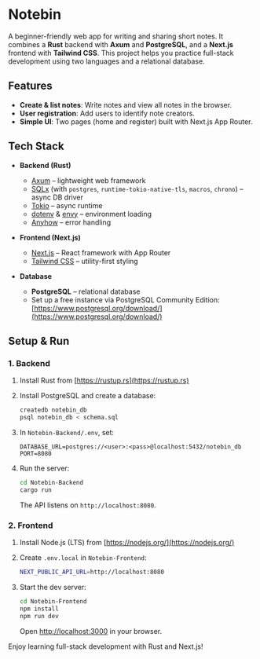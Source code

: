 # Notebin

A beginner-friendly web app for writing and sharing short notes. It combines a **Rust** backend with **Axum** and **PostgreSQL**, and a **Next.js** frontend with **Tailwind CSS**. This project helps you practice full-stack development using two languages and a relational database.

## Features

* **Create & list notes**: Write notes and view all notes in the browser.
* **User registration**: Add users to identify note creators.
* **Simple UI**: Two pages (home and register) built with Next.js App Router.

## Tech Stack

* **Backend (Rust)**

  * [Axum](https://crates.io/crates/axum) – lightweight web framework
  * [SQLx](https://crates.io/crates/sqlx) (with `postgres`, `runtime-tokio-native-tls`, `macros`, `chrono`) – async DB driver
  * [Tokio](https://crates.io/crates/tokio) – async runtime
  * [dotenv](https://crates.io/crates/dotenv) & [envy](https://crates.io/crates/envy) – environment loading
  * [Anyhow](https://crates.io/crates/anyhow) – error handling

* **Frontend (Next.js)**

  * [Next.js](https://nextjs.org/) – React framework with App Router
  * [Tailwind CSS](https://tailwindcss.com/) – utility-first styling

* **Database**

  * **PostgreSQL** – relational database
  * Set up a free instance via PostgreSQL Community Edition: [https://www.postgresql.org/download/](https://www.postgresql.org/download/)

## Setup & Run

### 1. Backend

1. Install Rust from [https://rustup.rs](https://rustup.rs)
2. Install PostgreSQL and create a database:

   ```bash
   createdb notebin_db
   psql notebin_db < schema.sql
   ```
3. In `Notebin-Backend/.env`, set:

   ```dotenv
   DATABASE_URL=postgres://<user>:<pass>@localhost:5432/notebin_db
   PORT=8080
   ```
4. Run the server:

   ```bash
   cd Notebin-Backend
   cargo run
   ```

   The API listens on `http://localhost:8080`.

### 2. Frontend

1. Install Node.js (LTS) from [https://nodejs.org/](https://nodejs.org/)
2. Create `.env.local` in `Notebin-Frontend`:

   ```bash
   NEXT_PUBLIC_API_URL=http://localhost:8080
   ```
3. Start the dev server:

   ```bash
   cd Notebin-Frontend
   npm install
   npm run dev
   ```

   Open [http://localhost:3000](http://localhost:3000) in your browser.



Enjoy learning full-stack development with Rust and Next.js!
